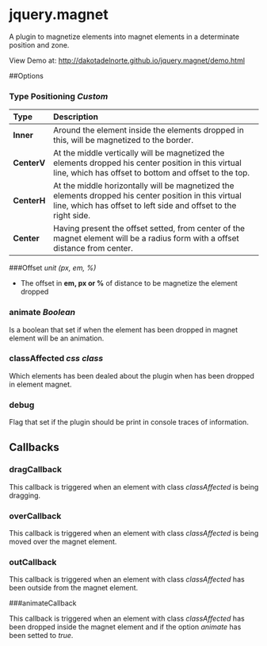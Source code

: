 jquery.magnet
=============

A plugin to magnetize elements into magnet elements in a determinate position and zone.

View Demo at: http://dakotadelnorte.github.io/jquery.magnet/demo.html 

##Options

### Type Positioning *Custom*
|Type|Description|
|:--|:--|
| **Inner**| Around the element inside the elements dropped in this, will be magnetized to the border.|
| **CenterV**| At the middle vertically will be magnetized the elements dropped his center position in this virtual line, which has offset to bottom and offset to the top.|
| **CenterH**| At the middle horizontally will be magnetized the elements dropped his center position in this virtual line, which has offset to left side and offset to the right side.|
| **Center**| Having present the offset setted, from center of the magnet element will be a radius form with a offset distance from center.|

###Offset *unit (px, em, %)*
* The offset in **em, px or %** of distance to be magnetize the element dropped

### animate *Boolean*
Is a boolean that set if when the element has been dropped in magnet element will be an animation.

### classAffected *css class*
Which elements has been dealed about the plugin when has been dropped in element magnet.

### debug
Flag that set if the plugin should be print in console traces of information.

## Callbacks

### dragCallback
This callback is triggered when an element with class *classAffected* is being dragging.

### overCallback

This callback is triggered when an element with class *classAffected* is being moved over the magnet element.

### outCallback

This callback is triggered when an element with class *classAffected* has been outside from the magnet element.

###animateCallback

This callback is triggered when an element with class *classAffected* has been dropped inside the magnet element and if the option *animate* has been setted to *true*.